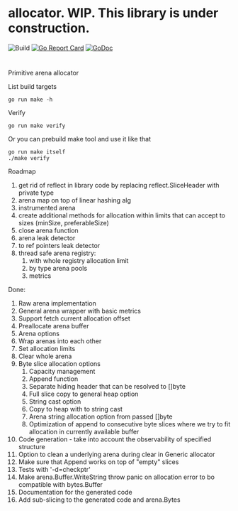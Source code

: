 # allocator. WIP. This library is under construction.
![Build](https://github.com/storozhukBM/allocator/workflows/Build/badge.svg) [![Go Report Card](https://goreportcard.com/badge/github.com/storozhukBM/allocator)](https://goreportcard.com/report/github.com/storozhukBM/allocator) [![GoDoc](https://godoc.org/github.com/storozhukBM/allocator?status.svg)](http://godoc.org/github.com/storozhukBM/allocator)
#
Primitive arena allocator

List build targets
```
go run make -h
```

Verify
```
go run make verify
```

Or you can prebuild make tool and use it like that
```
go run make itself
./make verify
```

Roadmap
1. get rid of reflect in library code by replacing reflect.SliceHeader with private type
1. arena map on top of linear hashing alg
1. instrumented arena
1. create additional methods for allocation within limits that can accept to sizes (minSize, preferableSize)
1. close arena function
1. arena leak detector
1. to ref pointers leak detector
1. thread safe arena registry:
    1. with whole registry allocation limit
    1. by type arena pools
    1. metrics  

Done:
1. Raw arena implementation
1. General arena wrapper with basic metrics
1. Support fetch current allocation offset
1. Preallocate arena buffer
1. Arena options
1. Wrap arenas into each other
1. Set allocation limits
1. Clear whole arena
1. Byte slice allocation options
    1. Capacity management
    1. Append function
    1. Separate hiding header that can be resolved to []byte
    1. Full slice copy to general heap option
    1. String cast option
    1. Copy to heap with to string cast
    1. Arena string allocation option from passed []byte
    1. Optimization of append to consecutive byte slices where we try to fit allocation in currently available buffer
1. Code generation - take into account the observability of specified structure
1. Option to clean a underlying arena during clear in Generic allocator
1. Make sure that Append works on top of "empty" slices
1. Tests with '-d=checkptr'
1. Make arena.Buffer.WriteString throw panic on allocation error to bo compatible with bytes.Buffer
1. Documentation for the generated code
1. Add sub-slicing to the generated code and arena.Bytes